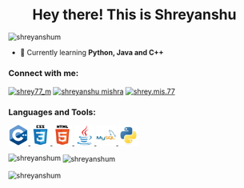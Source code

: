 
<h1 align="center">Hey there! This is Shreyanshu</h1>

<p align="left"> <img src="https://komarev.com/ghpvc/?username=shreyanshum&label=Profile%20views&color=0e75b6&style=flat" alt="shreyanshum" /> </p>

- 🌱 Currently learning **Python, Java and C++**

<h3 align="left">Connect with me:</h3>
<p align="left">
<a href="https://twitter.com/shrey77_m" target="blank"><img align="center" src="https://raw.githubusercontent.com/rahuldkjain/github-profile-readme-generator/master/src/images/icons/Social/twitter.svg" alt="shrey77_m" height="30" width="40" /></a>
<a href="https://www.linkedin.com/in/shreyanshu-mishra-212700224/" target="blank"><img align="center" src="https://raw.githubusercontent.com/rahuldkjain/github-profile-readme-generator/master/src/images/icons/Social/linked-in-alt.svg" alt="shreyanshu mishra" height="30" width="40" /></a>
<a href="https://instagram.com/shrey_mis" target="blank"><img align="center" src="https://raw.githubusercontent.com/rahuldkjain/github-profile-readme-generator/master/src/images/icons/Social/instagram.svg" alt="shrey.mis.77" height="30" width="40" /></a>
</p>

<h3 align="left">Languages and Tools:</h3>
<p align="left"> <a href="https://www.w3schools.com/cpp/" target="_blank" rel="noreferrer"> <img src="https://raw.githubusercontent.com/devicons/devicon/master/icons/cplusplus/cplusplus-original.svg" alt="cplusplus" width="40" height="40"/> </a> <a href="https://www.w3schools.com/css/" target="_blank" rel="noreferrer"> <img src="https://raw.githubusercontent.com/devicons/devicon/master/icons/css3/css3-original-wordmark.svg" alt="css3" width="40" height="40"/> </a> <a href="https://www.w3.org/html/" target="_blank" rel="noreferrer"> <img src="https://raw.githubusercontent.com/devicons/devicon/master/icons/html5/html5-original-wordmark.svg" alt="html5" width="40" height="40"/> </a> <a href="https://www.java.com" target="_blank" rel="noreferrer"> <img src="https://raw.githubusercontent.com/devicons/devicon/master/icons/java/java-original.svg" alt="java" width="40" height="40"/> </a> <a href="https://www.mysql.com/" target="_blank" rel="noreferrer"> <img src="https://raw.githubusercontent.com/devicons/devicon/master/icons/mysql/mysql-original-wordmark.svg" alt="mysql" width="40" height="40"/> </a> <a href="https://www.python.org" target="_blank" rel="noreferrer"> <img src="https://raw.githubusercontent.com/devicons/devicon/master/icons/python/python-original.svg" alt="python" width="40" height="40"/> </a> </p>

<p><img align="left" src="https://github-readme-stats.vercel.app/api/top-langs?username=shreyanshum&show_icons=true&locale=en&layout=compact" alt="shreyanshum" /></p>

<p>&nbsp;<img align="center" src="https://github-readme-stats.vercel.app/api?username=shreyanshum&show_icons=true&locale=en" alt="shreyanshum" /></p>

<p><img align="center" src="https://github-readme-streak-stats.herokuapp.com/?user=shreyanshum&" alt="shreyanshum" /></p>
